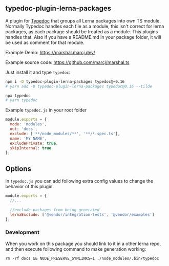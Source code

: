 ## typedoc-plugin-lerna-packages

A plugin for [Typedoc](http://typedoc.org) that groups all Lerna packages
into own TS module. Normally Typedoc handles each file as a module, this
isn't correct for lerna packages, as each package should be treated as
a module. This plugins handles that. Also if you have a README.md in your
package folder, it will be used as comment for that module.

Example Demo: https://marshal.marcj.dev/

Example source code: https://github.com/marcj/marshal.ts

Just install it and type `typedoc`:

```bash
npm i -D typedoc-plugin-lerna-packages typedoc@~0.16
# yarn add -D typedoc-plugin-lerna-packages typedoc@0.16 --tilde

npx typedoc
# yarn typedoc
```

Example `typedoc.js` in your root folder

```js
module.exports = {
  mode: 'modules',
  out: 'docs',
  exclude: ['**/node_modules/**', '**/*.spec.ts'],
  name: 'MY NAME',
  excludePrivate: true,
  skipInternal: true
};
```

## Options

In `typedoc.js` you can add following extra config values to change the behavior of this plugin.

```js
module.exports = {
  //...

  //exclude packages from being generated
  lernaExclude: ['@vendor/integration-tests', '@vendor/examples']
};
```

### Development

When you work on this package you should link to it in a other lerna repo,
and then execute following command to make generation working:

```
rm -rf docs && NODE_PRESERVE_SYMLINKS=1 ./node_modules/.bin/typedoc
```
